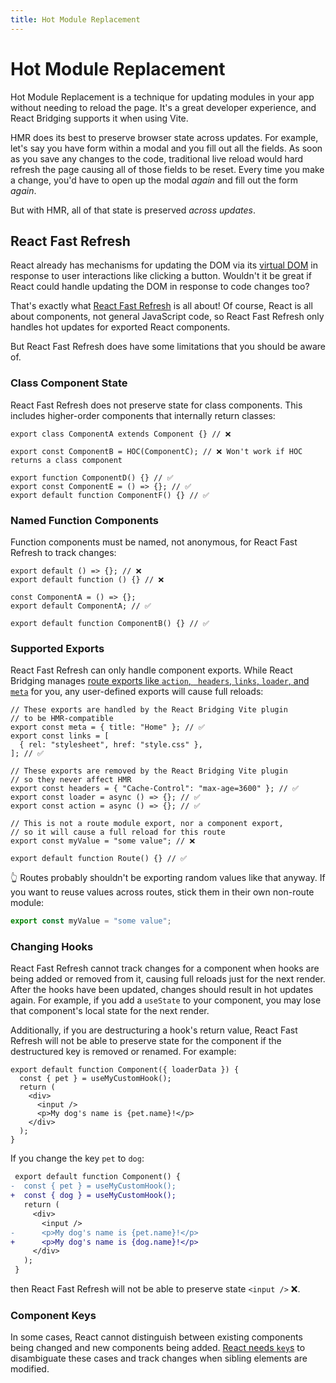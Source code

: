 ```yaml
---
title: Hot Module Replacement
---
```


# Hot Module Replacement

Hot Module Replacement is a technique for updating modules in your app without needing to reload the page.
It's a great developer experience, and React Bridging supports it when using Vite.

HMR does its best to preserve browser state across updates.
For example, let's say you have form within a modal and you fill out all the fields.
As soon as you save any changes to the code, traditional live reload would hard refresh the page causing all of those fields to be reset.
Every time you make a change, you'd have to open up the modal _again_ and fill out the form _again_.

But with HMR, all of that state is preserved _across updates_.

## React Fast Refresh

React already has mechanisms for updating the DOM via its [virtual DOM][virtual-dom] in response to user interactions like clicking a button.
Wouldn't it be great if React could handle updating the DOM in response to code changes too?

That's exactly what [React Fast Refresh][react-refresh] is all about!
Of course, React is all about components, not general JavaScript code, so React Fast Refresh only handles hot updates for exported React components.

But React Fast Refresh does have some limitations that you should be aware of.

### Class Component State

React Fast Refresh does not preserve state for class components.
This includes higher-order components that internally return classes:

```tsx
export class ComponentA extends Component {} // ❌

export const ComponentB = HOC(ComponentC); // ❌ Won't work if HOC returns a class component

export function ComponentD() {} // ✅
export const ComponentE = () => {}; // ✅
export default function ComponentF() {} // ✅
```

### Named Function Components

Function components must be named, not anonymous, for React Fast Refresh to track changes:

```tsx
export default () => {}; // ❌
export default function () {} // ❌

const ComponentA = () => {};
export default ComponentA; // ✅

export default function ComponentB() {} // ✅
```

### Supported Exports

React Fast Refresh can only handle component exports. While React Bridging manages [route exports like `action`, ` headers`, `links`, `loader`, and `meta`][route-module] for you, any user-defined exports will cause full reloads:

```tsx
// These exports are handled by the React Bridging Vite plugin
// to be HMR-compatible
export const meta = { title: "Home" }; // ✅
export const links = [
  { rel: "stylesheet", href: "style.css" },
]; // ✅

// These exports are removed by the React Bridging Vite plugin
// so they never affect HMR
export const headers = { "Cache-Control": "max-age=3600" }; // ✅
export const loader = async () => {}; // ✅
export const action = async () => {}; // ✅

// This is not a route module export, nor a component export,
// so it will cause a full reload for this route
export const myValue = "some value"; // ❌

export default function Route() {} // ✅
```

👆 Routes probably shouldn't be exporting random values like that anyway.
If you want to reuse values across routes, stick them in their own non-route module:

```ts filename=my-custom-value.ts
export const myValue = "some value";
```

### Changing Hooks

React Fast Refresh cannot track changes for a component when hooks are being added or removed from it, causing full reloads just for the next render. After the hooks have been updated, changes should result in hot updates again. For example, if you add a `useState` to your component, you may lose that component's local state for the next render.

Additionally, if you are destructuring a hook's return value, React Fast Refresh will not be able to preserve state for the component if the destructured key is removed or renamed.
For example:

```tsx
export default function Component({ loaderData }) {
  const { pet } = useMyCustomHook();
  return (
    <div>
      <input />
      <p>My dog's name is {pet.name}!</p>
    </div>
  );
}
```

If you change the key `pet` to `dog`:

```diff
 export default function Component() {
-  const { pet } = useMyCustomHook();
+  const { dog } = useMyCustomHook();
   return (
     <div>
       <input />
-      <p>My dog's name is {pet.name}!</p>
+      <p>My dog's name is {dog.name}!</p>
     </div>
   );
 }
```

then React Fast Refresh will not be able to preserve state `<input />` ❌.

### Component Keys

In some cases, React cannot distinguish between existing components being changed and new components being added. [React needs `key`s][react-keys] to disambiguate these cases and track changes when sibling elements are modified.

[virtual-dom]: https://reactjs.org/docs/faq-internals.html#what-is-the-virtual-dom
[react-refresh]: https://github.com/facebook/react/tree/main/packages/react-refresh
[react-keys]: https://react.dev/learn/rendering-lists#why-does-react-need-keys
[route-module]: ../start/framework/route-module
